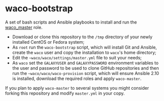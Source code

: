 waco-bootstrap
==============

A set of bash scripts and Ansible playbooks to install and run the
[waco_master](https://github.com/waco-org/waco-master.git) role. 

- Download or clone this repository to the `/tmp` directory of your newly installed CentOS or 
  Fedora system;
- As `root` run the `waco-bootstrap` script, which will install Git and Ansible, create the
  `waco` user and copy the installation to `waco`'s home directory;
- Edit the `~waco/waco/settings/master.yml` file to suit your needs;
- As `waco` set the `GALAXYUSER` and `GALAXYPASSWORD` environment variables to the user and
  password to be used to clone GitHub repositories and then run the `~waco/waco/waco-provision`
  script, which will ensure Ansible 2.10 is installed, download the required roles and apply
  `waco-master`.

If you plan to apply `waco-master` to several systems you might consider forking this repository
and modify `master.yml` in your copy.
